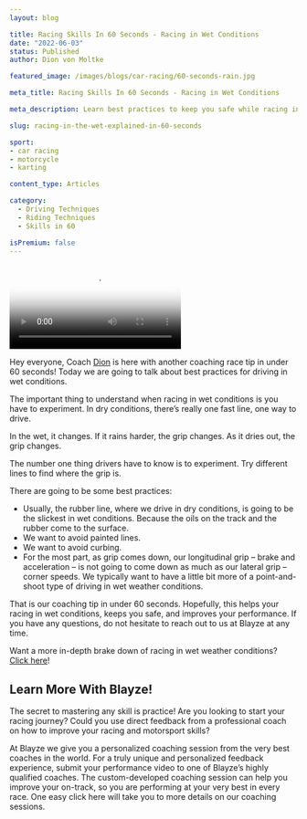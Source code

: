 ```yaml
---
layout: blog

title: Racing Skills In 60 Seconds - Racing in Wet Conditions
date: "2022-06-03"
status: Published
author: Dion von Moltke

featured_image: /images/blogs/car-racing/60-seconds-rain.jpg

meta_title: Racing Skills In 60 Seconds - Racing in Wet Conditions

meta_description: Learn best practices to keep you safe while racing in wet conditions.

slug: racing-in-the-wet-explained-in-60-seconds

sport:
- car racing
- motorcycle
- karting

content_type: Articles

category:
  - Driving Techniques
  - Riding Techniques
  - Skills in 60

isPremium: false
---
```


<video class="mux-video" id="player" poster="https://image.mux.com/Rz017kiP2KsmtC825szFdS1Gd5CihmbUFnkLtMGePI6w/thumbnail.png" controls>
	<source src="https://stream.mux.com/Rz017kiP2KsmtC825szFdS1Gd5CihmbUFnkLtMGePI6w.m3u8" type="video/mp4" />
</video>

Hey everyone, Coach [Dion](https://blayze.io/coach/dion-von-moltke) is here with another coaching race tip in under 60 seconds! Today we are going to talk about best practices for driving in wet conditions.

The important thing to understand when racing in wet conditions is you have to experiment. In dry conditions, there’s really one fast line, one way to drive.

In the wet, it changes. If it rains harder, the grip changes. As it dries out, the grip changes.

The number one thing drivers have to know is to experiment. Try different lines to find where the grip is.

There are going to be some best practices:

- Usually, the rubber line, where we drive in dry conditions, is going to be the slickest in wet conditions. Because the oils on the track and the rubber come to the surface.
- We want to avoid painted lines.
- We want to avoid curbing.
- For the most part, as grip comes down, our longitudinal grip – brake and acceleration – is not going to come down as much as our lateral grip – corner speeds. We typically want to have a little bit more of a point-and-shoot type of driving in wet weather conditions.

That is our coaching tip in under 60 seconds. Hopefully, this helps your racing in wet conditions, keeps you safe, and improves your performance. If you have any questions, do not hesitate to reach out to us at Blayze at any time.

Want a more in-depth brake down of racing in wet weather conditions? [Click here](https://blayze.io/blog/car-racing/racing-in-the-rain-the-blayze-guide)!

## Learn More With Blayze!

The secret to mastering any skill is practice! Are you looking to start your racing journey? Could you use direct feedback from a professional coach on how to improve your racing and motorsport skills?

At Blayze we give you a personalized coaching session from the very best coaches in the world. For a truly unique and personalized feedback experience, submit your performance video to one of Blayze’s highly qualified coaches. The custom-developed coaching session can help you improve your on-track, so you are performing at your very best in every race. One easy click here will take you to more details on our coaching sessions.
